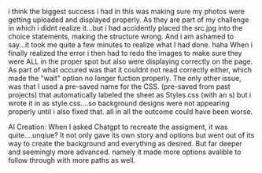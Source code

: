 i think the biggest success i had in this was making sure my photos were getting uploaded and displayed properly. As they are part of my challenge in which i didnt realize it...but i had accidently placed the src.jpg into the choice statements, making the structure wrong. And i am ashamed to say...it took me quite a few minutes to realize what I had done. haha 
When i finally realized the error i then had to redo the images to make sure they were ALL in the proper spot but also were displaying correctly on the page. As part of what occured was that it couldnt not read correctly either, which made the "wait" option no longer fuction properly. 
The only other issue, was that I used a pre-saved name for the CSS. (pre-saved from past projects) that automatically labeled the sheet as Styles.css (with an s) but i wrote it in as style.css....so background designs were not appearing properly until i also fixed that. 
all in all the outcome could have been worse. 


AI Creation: When I asked Chatgpt to recreate the assigment, it was quite....unqiue? It not only gave its own story and options but went out of its way to create the background and everything as desired. But far deeper and seemingly more advanced. namely it made more options avalible to follow through with more paths as well. 
